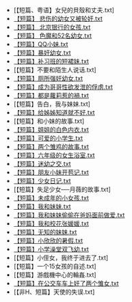 * [【短篇、粤语】女兒的貝殼和丈夫.txt]
* [【短篇】 悲伤的幼女又被轮奸.txt](https://telegra.ph/悲伤的幼女又被轮奸-08-14)
* [【短篇】 北京银行的女孩.txt](https://telegra.ph/北京银行的女孩-08-14)
* [【短篇】 色魔和52名幼女.txt](https://telegra.ph/色魔和52名幼女-08-14)
* [【短篇】QQ小妹.txt](https://telegra.ph/QQ小妹-08-14)
* [【短篇】暴奸幼女.txt](https://telegra.ph/暴奸幼女-08-14)
* [【短篇】补习班的短裙妹.txt](https://telegra.ph/补习班的短裙妹-08-14)
* [【短篇】不要和陌生人说话.txt]
* [【短篇】厕所强奸幼女.txt](https://telegra.ph/厕所强奸幼女-08-14)
* [【短篇】成为哥哥性欲发泄的俘虏.txt](https://telegra.ph/成为哥哥性欲发泄的俘虏-08-14)
* [【短篇】都是蘿莉惹的禍.txt](https://telegra.ph/都是蘿莉惹的禍-08-14)
* [【短篇】告白，我与妹妹.txt]
* [【短篇】给姊姊知道就不好.txt](https://telegra.ph/给姊姊知道就不好-08-14)
* [【短篇】和小妹的故事.txt]
* [【短篇】姐姐的白色内衣.txt](https://telegra.ph/姐姐的白色内衣-08-14)
* [【短篇】可爱的小学生.txt](https://telegra.ph/可爱的小学生-08-14)
* [【短篇】两个雏鸡的故事.txt](https://telegra.ph/两个雏鸡的故事-08-14)
* [【短篇】六年级的女生浴室.txt](https://telegra.ph/六年级的女生浴室-08-14)
* [【短篇】迷幼之交.txt](https://telegra.ph/迷幼之交-08-14)
* [【短篇】朋友小妹开苞记.txt](https://telegra.ph/朋友小妹开苞记-08-14)
* [【短篇】少女日记.txt](https://telegra.ph/少女日记-08-14)
* [【短篇】失足少女──月薇的故事.txt]
* [【短篇】未成年的小女孩.txt](https://telegra.ph/未成年的小女孩-08-14)
* [【短篇】我和妹妹.txt](https://telegra.ph/我和妹妹-08-14)
* [【短篇】我和妹妹偷偷在爸妈面前做爱.txt](https://telegra.ph/我和妹妹偷偷在爸妈面前做爱-08-14)
* [【短篇】我和校花张媛媛.txt](https://telegra.ph/我和校花张媛媛-08-14)
* [【短篇】无知的妹妹.txt](https://telegra.ph/无知的妹妹-08-14)
* [【短篇】小欣欣的暑假.txt](https://telegra.ph/小欣欣的暑假-08-14)
* [【短篇】小学澡堂双飞幼.txt](https://telegra.ph/小学澡堂双飞幼-08-14)
* [【短篇】小侄女，我终于进去了.txt]
* [【短篇】一个15女孩的自述.txt]
* [【短篇】游戲機中心的輪姦.txt]
* [【短篇】在公交车车上奸了两个雏女.txt](https://telegra.ph/在公交车车上奸了两个雏女-08-14)
* [【非H、短篇】天使的失误.txt]